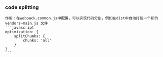 ### code splitting
    作用：在webpack.common.js中配置，可以实现代码分割，例如在dist中自动打包一个新的 vendors~main.js 文件
    ```javascript
    optimization: {
        splitChunks: {
            chunks: 'all'
        }
    }
    ```

